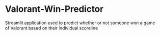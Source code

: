 # Valorant-Win-Predictor
Streamlit application used to predict whether or not someone won a game of Valorant based on their individual scoreline
